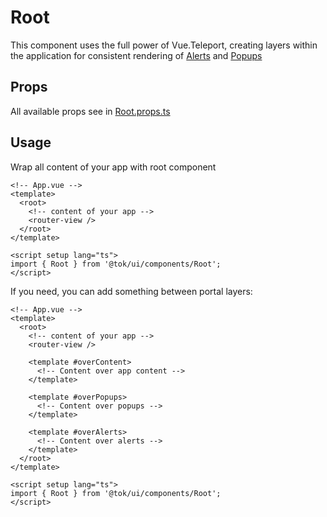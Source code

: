 # Root

This component uses the full power of Vue.Teleport, creating layers within the application for consistent rendering of [Alerts](../../use/alerts/README.md) and [Popups](../Popup/README.md)

## Props

All available props see in [Root.props.ts](./Root.props.ts)

## Usage

Wrap all content of your app with root component

```vue
<!-- App.vue -->
<template>
  <root>
    <!-- content of your app -->
    <router-view />
  </root>
</template>

<script setup lang="ts">
import { Root } from '@tok/ui/components/Root';
</script>
```

If you need, you can add something between portal layers:

```vue
<!-- App.vue -->
<template>
  <root>
    <!-- content of your app -->
    <router-view />

    <template #overContent>
      <!-- Content over app content -->
    </template>

    <template #overPopups>
      <!-- Content over popups -->
    </template>

    <template #overAlerts>
      <!-- Content over alerts -->
    </template>
  </root>
</template>

<script setup lang="ts">
import { Root } from '@tok/ui/components/Root';
</script>
```
